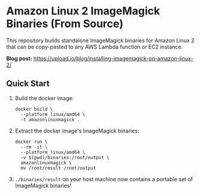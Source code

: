 # Amazon Linux 2 ImageMagick Binaries (From Source)

This repository builds standalone ImageMagick binaries for Amazon Linux 2 that can be copy-pasted to any AWS Lambda function or EC2 instance.

**Blog post:** https://upload.io/blog/installing-imagemagick-on-amazon-linux-2/

## Quick Start

1. Build the docker image:

   ```shell
   docker build \
     --platform linux/amd64 \
     -t amazonlinuxmagick .
   ```

2. Extract the docker image's ImageMagick binaries:

   ```shell
   docker run \
     --rm -it \
     --platform linux/amd64 \
     -v $(pwd)/binaries:/root/output \
     amazonlinuxmagick \
     mv /root/result /root/output
   ```

3. `./binaries/result` on your host machine now contains a portable set of ImageMagick binaries!
